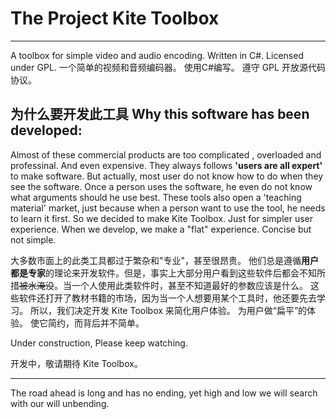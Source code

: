 # The Project Kite Toolbox
----------
A toolbox for simple video and audio encoding. Written in C#. Licensed under GPL.
一个简单的视频和音频编码器。 使用C#编写。 遵守 GPL 开放源代码协议。
## 为什么要开发此工具 Why this software has been developed:
Almost of these commercial products are too complicated , overloaded and professinal. And even expensive.
They always follows **'users are all expert'** to make software. But actually, most user do not know how to do when they see the software. Once a person uses the software, he even do not know what arguments should he use best.
These tools also open a 'teaching material' market, just because when a person want to use the tool, he needs to learn it first.
So we decided to make Kite Toolbox. Just for simpler user experience.
When we develop, we make a "flat" experience. Concise but not simple.


大多数市面上的此类工具都过于繁杂和"专业"，甚至很昂贵。 他们总是遵循**用户都是专家**的理论来开发软件。但是，事实上大部分用户看到这些软件后都会不知所措~~被水淹没~~。当一个人使用此类软件时，甚至不知道最好的参数应该是什么。
这些软件还打开了教材书籍的市场，因为当一个人想要用某个工具时，他还要先去学习。
所以，我们决定开发 Kite Toolbox 来简化用户体验。
为用户做“扁平”的体验。 使它简约，而背后并不简单。



Under construction, Please keep watching.

开发中，敬请期待 Kite Toolbox。 



----------
The road ahead is long and has no ending, yet high and low we will search with our will unbending. 
